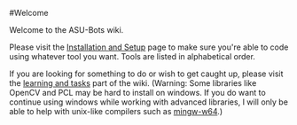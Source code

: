 #Welcome

Welcome to the ASU-Bots wiki.

Please visit the [Installation and Setup](https://github.com/ASU-bots/Wiki/wiki/Installation-and-Setup) page to make sure you're able to code using whatever tool you want. Tools are listed in alphabetical order.

If you are looking for something to do or wish to get caught up, please visit the [learning and tasks](https://github.com/ASU-bots/Wiki/wiki/Learning-and-Tasks) part of the wiki. (Warning: Some libraries like OpenCV and PCL may be hard to install on windows. If you do want to continue using windows while working with advanced libraries, I will only be able to help with unix-like compilers such as [mingw-w64](http://mingw-w64.sourceforge.net/).)
